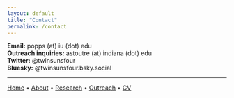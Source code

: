 ```yaml
---
layout: default
title: "Contact"
permalink: /contact
---
```


**Email:** popps (at) iu (dot) edu<br>
**Outreach inquiries:** astoutre (at) indiana (dot) edu<br>
**Twitter:** @twinsunsfour<br>
**Bluesky:** @twinsunsfour.bsky.social<br>

***

[Home](README.md) • [About](about.md) • [Research](research.md) • [Outreach](outreach.md) • [CV](CV.md)
